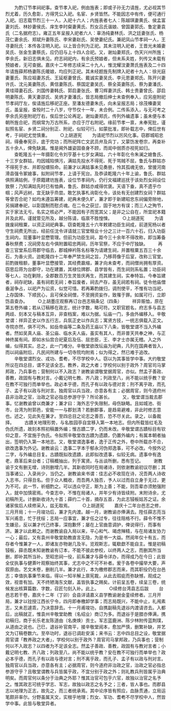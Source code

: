 <!-- { "loadSidebar": true } -->
　　为酌订节孝祠祀事。查节孝入祀，例由旌表；即或子孙无力请旌，尤必视其节烈尤着，历久愈彰，方得凭公入祀。名宦、乡贤皆然。不能因志中有传，便可通行入祀。旧志载节烈三十一人，入祀十六人；内旌表者七人：陈越琪妻黄氏、侯孟富妻刘氏、林妙妻侯氏、庠生李时粲妻黄氏、烈女吕氏谐娘、曾国妻郭氏、鲁定妻袁氏（二名据府志）。雍正五年呈报入祀者六人：辜汤纯妻林氏、洪之廷妻张氏、杨茂仁妻余氏、郑斌升妻陈氏、李宋妻赵氏、吴使妻纪氏。兼祀凤山节孝祠一人，王寻妻阮氏：本传各注明入祀。以上皆合列为正祀。其未注明入祀者，王晋光未婚妻吴氏、张金生妻蔡氏，应仍旧与上十四人合祀。又，谢灿妻郑氏，伪天兴州所旌；李余氏，新旧志俱未见。府志祠祀内，有余氏预娘者，但未系夫姓，列传又未载有预娘者，无可查据。嘉庆十二年修志续采二十九人，惟沈耀汶妻萧氏旌表及二十四年请旌薛邦杨妻陈氏暖娘，均应列正祀。其未经题旌先制牌入祀者十九人：徐光庭妻董氏、陈应祖妻苏氏、王延枢妻曾氏、戴诚实妻吴氏、李元恩妻郑氏、陈开兴妻许氏、沈元美妻陈氏、黄信妻陈氏、蔡国定妻吴氏、蔡全英妻陈氏、蔡为妻潘氏、黄珪璋妻石氏、刘国传妻韩氏、郭启妻张氏、曹习辉妻洪氏、韩士贵妻曾氏、邵启明妻陈氏、黄天妻邵氏、吴炳才妻潘氏，皆志局撤后绅士未查例奉入，应另座附祀节孝祠厅左，俟请旌后移祀正座。至潘友德妻朱氏，向未呈报志局；徐茂榛妻吴氏，虽呈报，查殁时二十八岁，守节仅十一年，未合例。二传系添入，与无可考之李余氏另座附祀厅右，俟后世公论再定。谢灿妻郑氏，传列外编遗事；虽未便与本朝所旌合祀，而纲常为万古所系，亦应于厅右附祀。缘前节孝一禀，未奉宪批，谨拟照名宦、乡贤二祠分别正、附祀，似较可行。如蒙批准，即补载志中，俾后世有考，于祠祀尤觉慎重。
　　○上胡道宪
　　为请祀节烈以厉风化事。窃郡城昭忠祠，得叠奉宪示，底于完功；而所祀阵亡文武员弁及兵丁，又蒙饬发卷宗，再查补五十余人，俾免缺漏。惟是阃外雄姿固奋身不顾，而闺中弱质亦视死如归。
　　查乾隆五十一年摄彰化令刘亨基十七岁女满姑，六十年彰化令朱澜之媳鲁氏、十三岁女群姑，均因城陷惧污，满姑先投水不得死、死于骂贼不屈，鲁氏与群姑亦不得死于水、并即投缳殒命。前兼才以满姑事未见奏册，怜其孤魂无依，曾援河南滑县强令冢媳事，拟附祠节孝，上请于宪台。及恭读乾隆六十年上谕，鲁氏、群姑俱照满姑例，于原籍建坊旌表，设位节孝祠内，仍行文福建巡抚于该处烈女祠设位致祭；乃知满姑先时已有恤典，鲁氏、群姑亦咸得优褒。天语下垂，真不遗乎巾帼；风声远树，宜无缺乎烝尝。敢乞执事札询彰化令，该处有无创建烈女祠？群姑等曾否合祀？如均未遵旨筹建，祀典未便久旷，兼才即于新建昭忠东祠偏旁隙地，另捐建奉祀，以彰国制而慰贞魂。在二令之获愆，固于地方有误；而三人之殉节，实于家法无亏。名实之核必严，不能因有子而宽其父；是非之公自在，所宜祀本籍并及此邦。谨就管见所及，越分陈请，临禀不胜惶悚。
　　○上胡道宪
　　为请拨废祠租粟，以资正祠祀典事。窃查乾隆五十六年敕建功臣生祠成，前道宪杨以者守生祠费无所出，经前任沈令详请就三官堂租业十分之三计一百六十石，归入功臣生祠内，现董事叶显懋管理。但前为功臣生祠，距今三十余年不得改称，即当筹备春秋祭费；况祠旁左右今俱附置昭忠两祠，历年官祭，不应于中厅独缺。
　　再查三官堂系后蒋郡守临去，郡城绅衿陈名标等为请建生祠，并置租粟五百三十余石，为香火资。迨乾隆四十二年奉严禁生祠之旨，乃移蒋像于后室，改称三官堂。前酌拨租额，董事叶显懋接管，其经费嬴缩，兼才向未查考，而祠僧尚拥有厚资。窃思后蒋为台郡守，功在建置，其禄位牌郡、县学皆有，而生祠则系私置；功臣祠等七人，功在剿除，全郡数百万生灵皆庆再生，而其建生祠，实奉特旨。今奉旨建者，祠存祀缺，虽有祠若无祠；奉旨废者，祠去产存，虽无祠若有祠。徒令他庙僧垂涎争占，以祀产为讼资，似觉可惜。若再筹酌拨归，调剂使平，不惟有功当祀，上存国体、下顺民心，且可保全祠僧，不至拥资妄作，致罹于罪。如属可行，立即饬县查办。
　　○上胡墨庄观察再订台邑志稿条记（四条）
　　祥异赈恤，原在第五卷外编；若从订稿移在政志，统计字数，略可符。又职官题名，府志多与县志两歧、刻本又与稿本互异，非查档案，难以为据。坛庙一门，多由外编移入。辛敬堂谓：祥异正史以作五行志，兵氛正史以作兵志；寓贤方技，一统志俱载入正文。寺院亦然，俱不可外。如岳帝庙等二条及药王庙以下八条，皆敬堂谓不当入外编者。然如吴真人庙、圣公庙、临水夫人庙，虽实有其人，而非普天共奉之神，与正神终属有间。即如水仙宫合祀夏后及伍、屈忠臣，王、李才士亦属无稽。入之外编，似得其实。总之，此一门难分。辛敬堂欲改坛庙为祀典，凡列在国典者皆入，而以祠庙附后，凡民间所建与一切寺院均附焉；似为得之，然已难于追改。
　　辛敬堂谓烈女、戎功、耆耇，不尽学校中人。窃以为其事皆学中事。大约敬堂所议在四总目，谓不足该全志。教养，政之大者；学校何以别于政外？周官司马掌邦政，乃兵事也；营制何以不入政志？谢教谕谓敬堂据周官，亦似。然孟子善政、善教，政固有与教对言。小戴记明七教、齐八政；列政至八，尚不能以统乎教？安在教不可独行而单举也。政必本乎德，而孔子有以政与德对言；刑不离乎政，而孔子、孟子有以政与刑对言。独周官以兵当政，亦意各有主；必据周官，则今道府州县非治政之官，治政之官必指总参游守乎？所论甚长。
　　又，敬堂谓当裁去郡事。忆谢教谕曾以商兼才；兼才曰：海外志宁失限制，毋伤缺略。且如城池、街市，台湾为附郭邑，安能一一与郡划清？若删郡事，是趋易避难，非此时修志意也。述之，见此失在兼才。至四总目之论志之善否，恐不尽关此。录之，以备裁择。
　　古蹟关地理形势，与名胜园亭自宜移入第一本地志。但内所载皆红毛及伪氏所遗，故刻本照初稿置外编；惟古蹟二字，仍而未改。辛敬堂谓古蹟标目有钦仰之意，不宜施于伪氏。令拟照辛敬堂改古蹟为遗蹟，仍置外编内；有属本朝者抽出，签明仍入第一本地志。又，敬堂谓逸事者，逸于正传之外，卷中所载亦不合，欲改逸事为外记。谢教谕云：逸事二字本于郁永河伪郑逸事，可不必改。今按外记二字，与外编总目复。古蹟既拟改遗蹟，此即拟改遗事，似较无病。遗事中有逸老，鼎革后来台者；订稿概抽出，列于寓贤。与丛谈所删，悉有签记。
　　谢教谕于文有删无增，诗则删增几半。其新收同时在局诸诗，则依谢教谕初议尽删；其当事诸公，入录尚少，当仍之。谢教谕来书谓：佳志必不收现在诗，况吾两人诗收入志书，只得丑名。但于众人概收，而吾两人独否，予人以过而自立身于无过，更为不可。此一节，祈细酌之。可以违众守正，斯为上善；不能，则吾辈亦须勉强附入，就中加慎密焉。今查志中，不惟在局诸人，并年少有诗皆续附。末附诗余，尤初稿所无。计删新收诗九十首；薛约二十首，摘存五首，为此志锓板姑苏之证。余诸家俟后人续修采入，兹无取焉。
　　○上胡道宪
　　嘉庆十二年台邑志之修，三月开局；十一月竣功后，兼才先内渡。越一月，谢教谕亦俸满去。陞任薛志亮当军兴甫息，忙于抚绥；志局一应事宜，兼才任之过专，往往阻格不行。薛令不惟不生嫌忌，反以兼才代己终事，深抱歉怀；屡在上官曲意调护，俾说得行，而事有济。兼才以此赖之。而谢教谕自入局以来，平心和气、竭虑殚精，与在局诸友协力一心；最后，又有袁州辛敬堂助教直言无隐，为是书一大益。然阅年仅十有五，而存者今惟兼才一人，即诸友亦物谢几及半。览观斯志，辄欷歔不能自主。惟是初稿锓板，薛丞既未知谢教谕有订本，不能不彼此参校，以终两人之志，而删其所当删，即补其所当补。至昭忠祠一役，前系兼才与薛令详办，而得成乃在今日；此皆全仗执事与健葊叶观察始终其事，尤志中之不可不补者。爰于各卷中撮举大要，声叙原由。艺文末卷，删削几半。兼才此行，本为檄修郡志而来，而其职役仍在台邑志；幸值执事秉节来临，得以一知半解上禀宪裁，从此去瑕疵而弥缺憾，观成之效，视昔有加。天不终陋海东文献，盖皆执事之赐矣。计前呈五卷，续呈三卷，统候发出核算篇数、字数，召匠匀刻入补。此上。
　　○续修台湾县志后跋
　　台邑志若干卷，嘉庆十二年（丁卯）会县详请嘉义县学教谕谢金銮续修者。三月开局，兼才以铨授江西长宁令，四月即奉檄卸学事；而志局既兴，不能中止，礼闱素志，又未忍遽乖，乃决意辞去。十一月甫竣功，自携副稿先退谷内渡请咨去。入都后，出稿就正，惟袁州辛敬堂助教（名绍业）商订为多。而退谷于是腊亦俸满，携初稿归，商于长乐老友陈道由（名庚焕）贡士。军志蓝鹿洲、陈少林附传蓝荆璞，从道由之说也。己巳，退谷补官南平，接辛敬堂阅本，愈加严慎，删繁补缺，并艺文为订稿卷数六。至卒功时，退谷已调赴安溪；来书云：志中四总目之设，敬堂据周官谓「教养政之大者」，学校何以别于政外？周官司马掌邦政，乃兵事也；营制何以不入政志？以四者为不足该全志。然孟子善政、善教，政固有与教对言者；小戴记明七教、齐八政；列政至八，尚不能以统乎教？安在教不可独行而单举也？政必本乎德，而孔子有以政与德对言；刑不离乎政，而孔子、孟子有以政与刑对言。独周官以兵当政，亦意各有主；必据周官，则今道府非治政之官，治政之官必指总参游守乎？且敬堂谓教与兵皆属乎政，不宜分别于政之外；则礼教兵刑皆属乎治典明矣。而周官何以条分于治典之外耶？惟其治官可包乎六官，故独以治官之名予之。惟其政志可统乎学志、军志，故独以政志之名予之；三者，皆人事也。而郡县志以地理为正志，故先之，而三者统承焉。其中论序皆有照应，血脉贯通，立局运笔颇非率尔。分野虽属天文，实根乎地理；烈女、军功、耆耇不尽学校中人，然皆学中事。此皆与敬堂异者。
